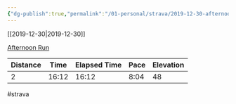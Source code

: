 ```yaml
---
{"dg-publish":true,"permalink":"/01-personal/strava/2019-12-30-afternoon-run/"}
---
```



[[2019-12-30\|2019-12-30]]

[Afternoon Run](https://www.strava.com/activities/2974342704)

| Distance | Time  | Elapsed Time | Pace | Elevation |
| -------- | ----- | ------------ | ---- | --------- |
| 2        | 16:12 | 16:12        | 8:04 | 48        |




#strava
